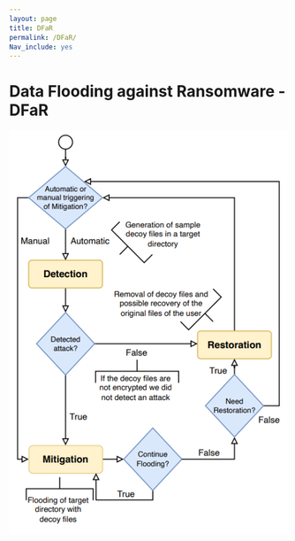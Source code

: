 ```yaml
---
layout: page
title: DFaR
permalink: /DFaR/
Nav_include: yes
---
```


# Data Flooding against Ransomware - DFaR

![Flowchart](/images/flowchart.png)